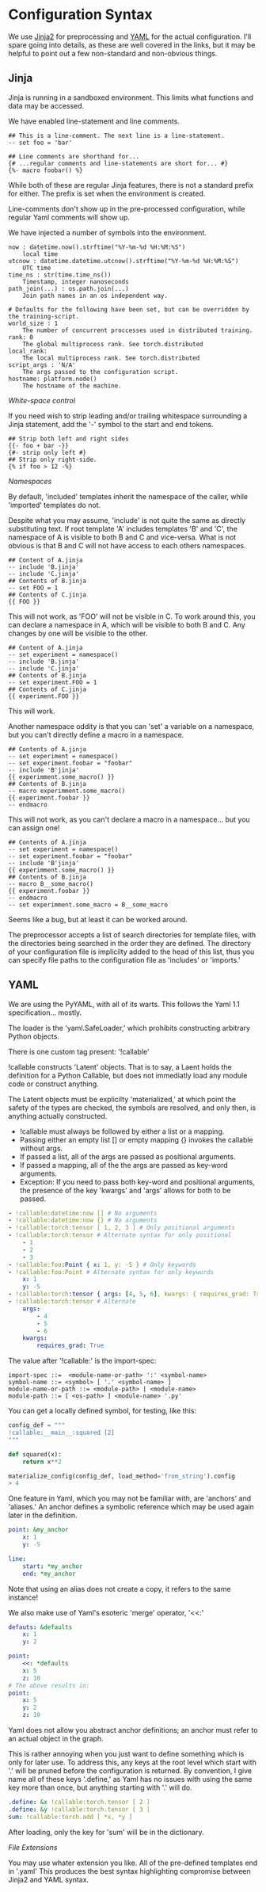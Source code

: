 # Configuration Syntax

We use [Jinja2](https://jinja.palletsprojects.com/) for preprocessing and [YAML](https://pyyaml.org/wiki/PyYAMLDocumentation) for the actual configuration. I'll spare going into details, as these are well covered in the links, but it may be helpful to point out a few non-standard and non-obvious things.

## Jinja

Jinja is running in a sandboxed environment. This limits what functions and data may be accessed.

We have enabled line-statement and line comments.

```jinja2
## This is a line-comment. The next line is a line-statement.
-- set foo = 'bar'

## Line comments are shorthand for...
{# ...regular comments and line-statements are short for... #}
{%- macro foobar() %}
```
While both of these are regular Jinja features, there is not a standard prefix for either. The prefix is set when the environment is created.

Line-comments don't show up in the pre-processed configuration, while regular Yaml comments will show up.  

We have injected a number of symbols into the environment.
```
now : datetime.now().strftime("%Y-%m-%d %H:%M:%S")
    local time
utcnow : datetime.datetime.utcnow().strftime("%Y-%m-%d %H:%M:%S")
    UTC time
time_ns : str(time.time_ns())
    Timestamp, integer nanoseconds
path_join(...) : os.path.join(...)
    Join path names in an os independent way.

# Defaults for the following have been set, but can be overridden by the training-script.
world_size : 1
    The number of concurrent proccesses used in distributed training.
rank: 0
    The global multiprocess rank. See torch.distributed
local_rank:
    The local multiprocess rank. See torch.distributed
script_args : 'N/A'
    The args passed to the configuration script.
hostname: platform.node()
    The hostname of the machine.
```

*White-space control*

If you need wish to strip leading and/or trailing whitespace surrounding a Jinja statement, add the '-' symbol to the start and end tokens.
```jinja2
## Strip both left and right sides
{{- foo + bar -}}
{#- strip only left #}
## Strip only right-side.
{% if foo > 12 -%}
```

*Namespaces*

By default, 'included' templates inherit the namespace of the caller, while 'imported' templates do not.

Despite what you may assume, 'include' is not quite the same as directly substituting text. If root template 'A' includes templates 'B' and 'C', the namespace of A is visible to both B and C and vice-versa. What is not obvious is that B and C will not have access to each others namespaces.

```jinja2
## Content of A.jinja
-- include 'B.jinja'
-- include 'C.jinja'
## Contents of B.jinja
-- set FOO = 1
## Contents of C.jinja
{{ FOO }}
```

This will not work, as 'FOO' will not be visible in C. To work around this, you can declare a namespace in A, which will be visible to both B and C. Any changes by one will be visible to the other.

```jinja2
## Content of A.jinja
-- set experiment = namespace()
-- include 'B.jinja'
-- include 'C.jinja'
## Contents of B.jinja
-- set experiment.FOO = 1
## Contents of C.jinja
{{ experiment.FOO }}
```
This will work.

Another namespace oddity is that you can 'set' a variable on a namespace, but you can't directly define a macro in a namespace.

```jinja2
## Contents of A.jinja
-- set experiment = namespace()
-- set experiment.foobar = "foobar"
-- include 'B'jinja'
{{ experimment.some_macro() }}
## Contents of B.jinja
-- macro experimment.some_macro()
{{ experiment.foobar }}
-- endmacro
```
This will not work, as you can't declare a macro in a namespace... but you can assign one!

```jinja2
## Contents of A.jinja
-- set experiment = namespace()
-- set experiment.foobar = "foobar"
-- include 'B'jinja'
{{ experimment.some_macro() }}
## Contents of B.jinja
-- macro B__some_macro()
{{ experiment.foobar }}
-- endmacro
-- set experimment.some_macro = B__some_macro
```
Seems like a bug, but at least it can be worked around.

The preprocessor accepts a list of search directories for template files, with the directories being searched in the order they are defined. The directory of your configuration file is implicilty added to the head of this list, thus you can specify file paths to the configuration file as 'includes' or 'imports.'

## YAML

We are using the PyYAML, with all of its warts. This follows the Yaml 1.1 specification... mostly.

The loader is the 'yaml.SafeLoader,' which prohibits constructing arbitrary Python objects.

There is one custom tag present: '!callable'

!callable constructs 'Latent' objects. That is to say, a Laent holds the definition for a Python Callable, but does not immediatly load any module code or construct anything.

The Latent objects must be explicilty 'materialized,' at which point the safety of the types are checked, the symbols are resolved, and only then, is anything actually constructed.

- !callable must always be followed by either a list or a mapping.
- Passing either an empty list [] or empty mapping {} invokes the callable without args.
- If passed a list, all of the args are passed as positional arguments.
- If passed a mapping, all of the the args are passed as key-word arguments.
- Exception: If you need to pass both key-word and positional arguments, the presence of the key 'kwargs' and 'args' allows for both to be passed.


```yaml
- !callable:datetime:now [] # No arguments
- !callable:datetime:now {} # No arguments
- !callable:torch:tensor [ 1, 2, 3 ] # Only positional arguments
- !callable:torch:tensor # Alternate syntax for only positional
    - 1
    - 2
    - 3
- !callable:foo:Point { x: 1, y: -5 } # Only keywords
- !callable:foo:Point # Alternate syntax for only keywords
    x: 1
    y: -5
- !callable:torch:tensor { args: [4, 5, 6], kwargs: { requires_grad: True }} # Both positional and keyword
- !callable:torch:tensor # Alternate
    args:
        - 4
        - 5
        - 6
    kwargs:
        requires_grad: True
```

The value after '!callable:' is the import-spec:

```bnf
import-spec ::=  <module-name-or-path> ':' <symbol-name>
symbol-name ::= <symbol> [ '.' <symbol-name> ]
module-name-or-path ::= <module-path> | <module-name>
module-path ::= [ <os-path> ] <module-name> '.py'
```
You can get a locally defined symbol, for testing, like this:

```python
config_def = """
!callable:__main__:squared [2]
"""

def squared(x):
    return x**2

materialize_config(config_def, load_method='from_string').config
> 4
```

One feature in Yaml, which you may not be familiar with, are 'anchors' and 'aliases.' An anchor defines a symbolic reference which may be used again later in the definition.
```yaml
point: &my_anchor
    x: 1
    y: -5

line:
    start: *my_anchor
    end: *my_anchor 
```
Note that using an alias does not create a copy, it refers to the same instance!

We also make use of Yaml's esoteric 'merge' operator, '<<:'
```yaml
defauts: &defaults
    x: 1
    y: 2

point:
    <<: *defaults
    x: 5
    z: 10
# The above results in:
point:
    x: 5
    y: 2
    z: 10
```

Yaml does not allow you abstract anchor definitions; an anchor must refer to an actual object in the graph.

This is rather annoying when you just want to define something which is only for later use. To address this, any keys at the root level which start with '.' will be pruned before the configuration is returned. By convention, I give name all of these keys '.define,' as Yaml has no issues with using the same key more than once, but anything starting with '.' will do.

```yaml
.define: &x !callable:torch.tensor [ 2 ]
.define: &y !callable:torch.tensor [ 3 ]
sum: !callable:torch.add [ *x, *y ]
```
After loading, only the key for 'sum' will be in the dictionary.

*File Extensions*

You may use whater extension you like. All of the pre-defined templates end in '.yaml' This produces the best syntax highlighting compromise between Jinja2 and YAML syntax.